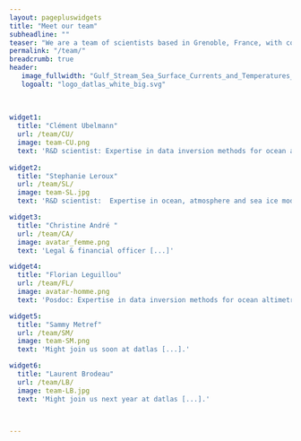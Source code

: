 ```yaml
---
layout: pagepluswidgets
title: "Meet our team"
subheadline: ""
teaser: "We are a team of scientists based in Grenoble, France, with complementary  expertises in numerical methods and numerical models applied to Earth data, ranging from observations to model simulations."
permalink: "/team/"
breadcrumb: true
header:
   image_fullwidth: "Gulf_Stream_Sea_Surface_Currents_and_Temperatures_NASA_SVS.jpg"
   logoalt: "logo_datlas_white_big.svg"
 
  
  
widget1:
  title: "Clément Ubelmann"
  url: /team/CU/
  image: team-CU.png
  text: 'R&D scientist: Expertise in data inversion methods for ocean altimetry, and data assimilation. [...]' 
 
widget2:
  title: "Stephanie Leroux"
  url: /team/SL/
  image: team-SL.jpg
  text: 'R&D scientist:  Expertise in ocean, atmosphere and sea ice modelling, data analysis and probabilistic approaches. [...]'

widget3:
  title: "Christine André "
  url: /team/CA/
  image: avatar_femme.png
  text: 'Legal & financial officer [...]'

widget4:
  title: "Florian Leguillou"
  url: /team/FL/
  image: avatar-homme.png
  text: 'Posdoc: Expertise in data inversion methods for ocean altimetry [...]'

widget5:
  title: "Sammy Metref"
  url: /team/SM/
  image: team-SM.png
  text: 'Might join us soon at datlas [...].'

widget6:
  title: "Laurent Brodeau"
  url: /team/LB/
  image: team-LB.jpg
  text: 'Might join us next year at datlas [...].'



---
```

